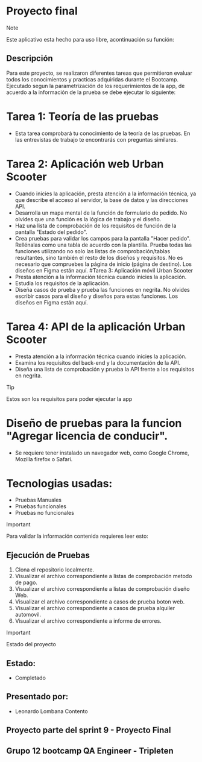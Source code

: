 # Proyecto final 
> [!NOTE]
> Este aplicativo esta hecho para uso libre, acontinuación su función:

## Descripción
Para este proyecto, se realizaron diferentes tareas que permitieron evaluar todos los conocimientos y practicas adquiridas durante el Bootcamp.
Ejecutado segun la parametrización de los requerimientos de la app, de acuerdo a la información de la prueba se debe ejecutar lo siguiente:

# Tarea 1: Teoría de las pruebas
- Esta tarea comprobará tu conocimiento de la teoría de las pruebas. En las entrevistas de trabajo te encontrarás con preguntas similares.
# Tarea 2: Aplicación web Urban Scooter
- Cuando inicies la aplicación, presta atención a la información técnica, ya que describe el acceso al servidor, la base de datos y las direcciones API.
- Desarrolla un mapa mental de la función de formulario de pedido. No olvides que una función es la lógica de trabajo y el diseño.
- Haz una lista de comprobación de los requisitos de función de la pantalla "Estado del pedido".
- Crea pruebas para validar los campos para la pantalla "Hacer pedido". Rellénalas como una tabla de acuerdo con la plantilla. Prueba todas las funciones utilizando no solo las listas de comprobación/tablas resultantes, sino también el resto de los diseños y requisitos. No es necesario que compruebes la página de inicio (página de destino). Los diseños en Figma están aquí.
#Tarea 3: Aplicación móvil Urban Scooter
- Presta atención a la información técnica cuando inicies la aplicación.
- Estudia los requisitos de la aplicación.
- Diseña casos de prueba y prueba las funciones en negrita. No olvides escribir casos para el diseño y diseños para estas funciones. Los diseños en Figma están aquí.
# Tarea 4: API de la aplicación Urban Scooter
- Presta atención a la información técnica cuando inicies la aplicación.
- Examina los requisitos del back-end y la documentación de la API.
- Diseña una lista de comprobación y prueba la API frente a los requisitos en negrita.

> [!TIP]
> Estos son los requisitos para poder ejecutar la app

# Diseño de pruebas para la funcion "Agregar licencia de conducir".
- Se requiere tener instalado un navegador web, como Google Chrome, Mozilla firefox o Safari.

# Tecnologias usadas:
- Pruebas Manuales
- Pruebas funcionales
- Pruebas no funcionales

> [!IMPORTANT]
> Para validar la información contenida requieres leer esto:

## Ejecución de Pruebas 
1. Clona el repositorio localmente.
2. Visualizar el archivo correspondiente a listas de comprobación metodo de pago.
4. Visualizar el archivo correspondiente a listas de comprobación diseño Web.
5. Visualizar el archivo correspondiente a casos de prueba boton web.
6. Visualizar el archivo correspondiente a casos de prueba alquiler automovil.
7. Visualizar el archivo correspondiente a informe de errores.


> [!IMPORTANT]
> Estado del proyecto

## Estado:
- Completado

## Presentado por:
- Leonardo Lombana Contento

## Proyecto parte del sprint 9 - Proyecto Final
## Grupo 12 bootcamp QA Engineer - Tripleten
